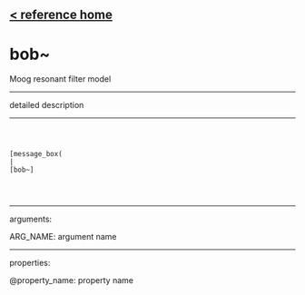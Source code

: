 [< reference home](ceammc_lib.html)
---

# bob~


Moog resonant filter model

---

detailed description
<br>


---


```



[message_box(                                 
|
[bob~]


            
```

---
arguments:

ARG_NAME: argument name<br>

---
properties:

@property_name: property name<br>

